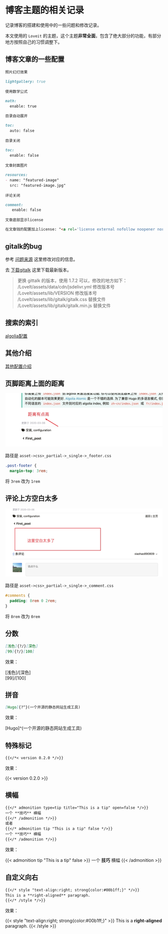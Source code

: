 # 博客主题的相关记录


记录博客的搭建和使用中的一些问题和修改记录。
<!--more-->


本文使用的 `Loveit` 的主题，这个主题**非常全面**，包含了绝大部分的功能，有部分地方按照自己的习惯调整下。

## 博客文章的一些配置

`照片幻灯效果`

```markdown
lightgallery: true
```

`使用数学公式`

```markdown
math:
  enable: true
```

`目录自动展开`

```markdown
toc:
  auto: false
```

`目录关闭`

```markdown
toc:
  enable: false
```

`文章封面图片`

```markdown
resources:
- name: "featured-image"
  src: "featured-image.jpg"
```

`评论关闭`

```markdown
comment: 
   enable: false
```

`文章底部显示license`

```markdown
在文章钱的配置加上license: "<a rel='license external nofollow noopener noreffer' href='https://creativecommons.org/licenses/by-nc/4.0/' target='_blank'>CC BY-NC 4.0</a>"
```

## gitalk的bug

参考 [问题来源](https://github.com/dillonzq/LoveIt/issues/623) 这里修改对应的信息。

去 [下载gitalk](https://github.com/gitalk/gitalk/tags) 这里下载最新版本。

> 更换 gittalk 的版本，使用 1.7.2 可以，修改的地方如下：<br>
/LoveIt/assets/data/cdn/jsdelivr.yml 修改版本号<br>
/LoveIt/assets/lib/VERSION 修改版本号<br>
/LoveIt/assets/lib/gitalk/gitalk.css 替换文件<br>
/LoveIt/assets/lib/gitalk/gitalk.min.js 替换文件

##	 搜索的索引

[algolia配置](https://www.algolia.com/apps/1FB3ER8IOA/explorer/browse/hz_blog?searchMode=search) 

## 其他介绍

[其他配置介绍](https://hugoloveit.com/zh-cn/about) 

## 页脚距离上面的距离

![页脚距离](footer.jpg "页脚距离有点高")

路径是 `asset->css>_partial->_single->_footer.css`

```css
.post-footer {
  margin-top: 3rem;
```

将 `3rem` 改为 `1rem`

## 评论上方空白太多

![评论上方空白太多](comment.jpg "评论上方空白太多")

路径是 `asset->css>_partial->_single->_comment.css`

```css
#comments {
  padding: 8rem 0 2rem;
}
```

将 `8rem` 改为 `0rem`

## 分数

```markdown
[浅色]{?/}[深色]
[99]{?/}[100]
```

效果：

[浅色]/[深色] <br>
[99]/[100]

## 拼音

```markdown
[Hugo]{?^}(一个开源的静态网站生成工具)
```
效果：

[Hugo]^(一个开源的静态网站生成工具)

## 特殊标记

```markdown
{{</*< version 0.2.0 */>}}
```
效果：

{{< version 0.2.0 >}}

## 横幅

```markdown
{{</* admonition type=tip title="This is a tip" open=false */>}}
一个 **技巧** 横幅
{{</* /admonition */>}}
或者
{{</* admonition tip "This is a tip" false */>}}
一个 **技巧** 横幅
{{</* /admonition */>}}
```

效果：

{{< admonition tip "This is a tip" false >}}
一个 **技巧** 横幅
{{< /admonition >}}	

## 自定义向右

```markdown
{{</* style "text-align:right; strong{color:#00b1ff;}" */>}}
This is a **right-aligned** paragraph.
{{</* /style */>}}
```

效果：  

{{< style "text-align:right; strong{color:#00b1ff;}" >}}
This is a **right-aligned** paragraph.
{{< /style >}}






